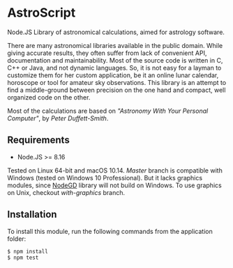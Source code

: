 # AstroScript

Node.JS Library of astronomical calculations, aimed for astrology software.

There are many astronomical libraries available in the public domain. While
giving accurate results, they often suffer from lack of convenient API,
documentation and maintainability. Most of the source code is written in C, C++
or Java, and not dynamic languages. So, it is not easy for a layman to customize
them for her custom application, be it an online lunar calendar, horoscope or
tool for amateur sky observations. This library is an attempt to find a
middle-ground between precision on the one hand and compact, well organized
code on the other.

Most of the calculations are based on _"Astronomy With Your Personal Computer"_,
by _Peter Duffett-Smith_.

## Requirements

* Node.JS >= 8.16

Tested on Linux 64-bit and macOS 10.14. *Master* branch is compatible with Windows
(tested on Windows 10 Professional). But it lacks graphics modules, since
[NodeGD](https://www.npmjs.com/package/node-gd) library will not build on Windows.
To use graphics on Unix, checkout *with-graphics* branch.


## Installation

To install this module, run the following commands from the application folder:

```
$ npm install
$ npm test
```
